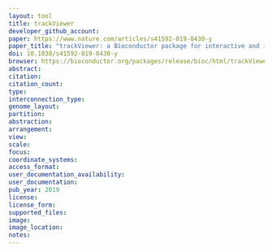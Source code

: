 ```yaml
---
layout: tool 
title: trackViewer
developer_github_account: 
paper: https://www.nature.com/articles/s41592-019-0430-y
paper_title: "trackViewer: a Bioconductor package for interactive and integrative visualization of multi-omics data"
doi: 10.1038/s41592-019-0430-y
browser: https://bioconductor.org/packages/release/bioc/html/trackViewer.html
abstract: 
citation: 
citation_count: 
type: 
interconnection_type: 
genome_layout: 
partition: 
abstraction: 
arrangement: 
view: 
scale: 
focus: 
coordinate_systems: 
access_format: 
user_documentation_availability: 
user_documentation: 
pub_year: 2019
license: 
license_form: 
supported_files: 
image: 
image_location: 
notes: 
---
```

